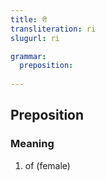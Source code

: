 ```yaml
---
title: री
transliteration: ri
slugurl: ri

grammar:
  preposition:
  
---
```

## Preposition
### Meaning
1. of (female)